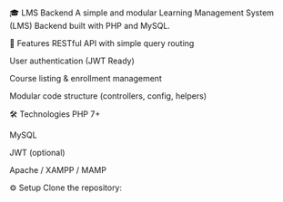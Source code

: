 🎓 LMS Backend
A simple and modular Learning Management System (LMS) Backend built with PHP and MySQL.

🚀 Features
RESTful API with simple query routing

User authentication (JWT Ready)

Course listing & enrollment management

Modular code structure (controllers, config, helpers)

🛠 Technologies
PHP 7+

MySQL

JWT (optional)

Apache / XAMPP / MAMP

⚙️ Setup
Clone the repository:



